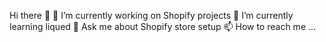  Hi there 👋
👀 I’m currently working on Shopify projects
🌱 I’m currently learning liqued
💞️ Ask me about Shopify store setup
📫 How to reach me ...
